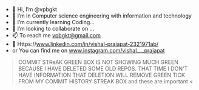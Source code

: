 - 👋 Hi, I’m @vpbgkt
- 👀 I’m in Computer science engineering with information and technology
- 🌱 I’m currently learning Coding...
- 💞️ I’m looking to collaborate on ...
- 📫 To reach me vpbgkt@gmail.com 
- 🔗 Https://www.linkedin.com/in/vishal-prajapat-2321971ab/
- or You can find me on www.instagram.com/vishal___prajapat

 > COMMIT STReAK GREEN BOX IS NOT SHOWING MUCH GREEN BECAUSE 
  I HAVE DELETED SOME OLD REPOS. THAT TIME I DON'T HAVE INFORMATION THAT DELETION WILL REMOVE GREEN TICK FROM MY COMMIT HISTORY STREAK BOX and these are important <

<!---
vpbgkt/vpbgkt is a ✨ special ✨ repository because its `README.md` (this file) appears on your GitHub profile.
You can click the Preview link to take a look at your changes.
--->
